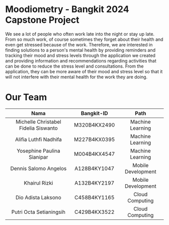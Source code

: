 # Moodiometry - Bangkit 2024 Capstone Project
We see a lot of people who often work late into the night or stay up late. From so much work, of course sometimes they forget about their health and even get stressed because of the work. Therefore, we are interested in finding solutions to a person's mental health by providing reminders and tracking their mood and stress levels through the application we created and providing information and recommendations regarding activities that can be done to reduce the stress level and consultations. From the application, they can be more aware of their mood and stress level so that it will not interfere with their mental health for the work they are doing.
# Our Team
|          Nama         | Bangkit-ID |       Path       |
|:---------------------:|:----------:|:----------------:|
|  Michelle Christabel Fidelia Siswanto  |  M320B4KX2490  | Machine Learning |
|  Alifia Luthfi Nadhifa  |  M227B4KX0395  | Machine Learning |
|   Yosephine Paulina Sianipar    |  M004B4KX4547  |   Machine Learning |
|  Dennis Salomo Angelos  |  A128B4KY1047  |  Mobile Development |
|  Khairul Rizki  |  A132B4KY2197  |  Mobile Development |
|    Dio Adista Laksono     |  C458B4KY1165  |      Cloud Computing     |
|    Putri Octa Setianingsih      |  C429B4KX3522  |      Cloud Computing    |
